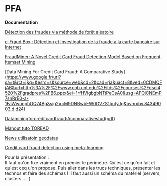 PFA
===

**Documentation**

[Détection des fraudes via méthode de forêt aléatoire](http://cs229.stanford.edu/proj2005/AltendorfBrendeDanielLessard-FraudDetectionForOnlineRetailUsingRandomForests.pdf "Détection des fraudes via méthode de forêt aléatoire")

[e-Fraud Box : Détection et Investigation de la fraude à la 
carte bancaire sur Internet](http://www.agence-nationale-recherche.fr/Colloques/WISG2013/presentations/AAP09_E-FRAUD-BOX.pdf "e-Fraud Box : Détection et Investigation de la fraude à la 
carte bancaire sur Internet")

[FraudMiner: A Novel Credit Card Fraud Detection Model Based on Frequent Itemset Mining](http://www.hindawi.com/journals/tswj/2014/252797/) 

[Data Mining For Credit Card Fraud: A Comparative Study]
(https://www.google.fr/url?sa=t&rct=j&q=&esrc=s&source=web&cd=2&cad=rja&uact=8&ved=0CDMQFjAB&url=http%3A%2F%2Fwww.cob.unt.edu%2Fitds%2Fcourses%2Fdsci4520%2Fgradpres%2FB6.pptx&ei=1rfHVIgbgbNTtPeCsA0&usg=AFQjCNEmP7snRrE0-a-1FaWwunphOQ74Bg&sig2=cM9DNBwbEW0GVZS1butyJg&bvm=bv.84349003,d.d24)

[Dataminingforcreditcardfraud:Acomparativestud(pdf)](http://wenku.baidu.com/view/eda7ac848762caaedd33d437)

[Mahout tuto TOREAD](http://fr.slideshare.net/Cataldo/apache-mahout-tutorial-recommendation-20132014)

[News utilisatoin geodatas](http://www.journaldugeek.com/2015/02/13/visa-la-geolocalisation-contre-la-fraude/)

[Credit card fraud detection using meta-learning](http://www.cs.columbia.edu/~wfan/PAPERS/AAAI97Workshop.pdf)

Pour la présentation :  
Il faut qu'on fixe vraiment en premier le périmètre. Qu'est ce qu'on fait et qu'est ceq u'on propose. Puis aller dans les trucs techniques, présenter les technos et faire des schémas ! Il faut aussi un schéma du matériel (servers, clusters .... )
